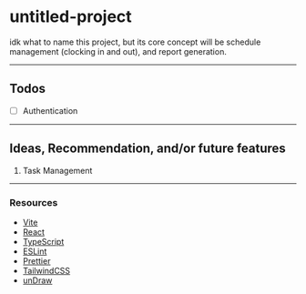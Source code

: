 # untitled-project
idk what to name this project, but its core concept will be schedule management (clocking in and out), and report generation.

---
## Todos
- [ ] Authentication

---

## Ideas, Recommendation, and/or future features
1. Task Management

---

### Resources
- [Vite](https://vitejs.dev/)
- [React](https://reactjs.org/)
- [TypeScript](https://www.typescriptlang.org/)
- [ESLint](https://eslint.org/)
- [Prettier](https://prettier.io/)
- [TailwindCSS](https://tailwindcss.com/)
- [unDraw](https://undraw.co/)